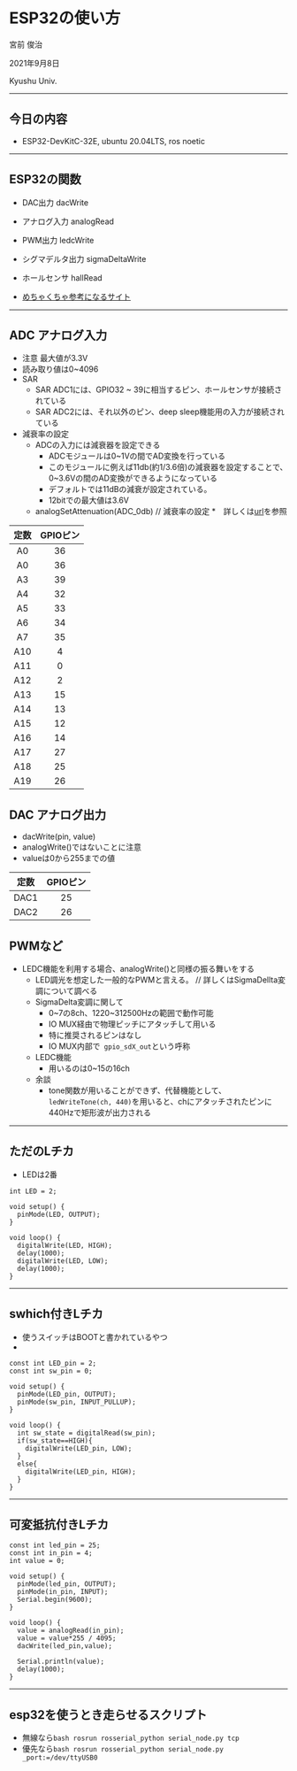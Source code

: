 # ESP32の使い方

宮前 俊治

2021年9月8日

Kyushu Univ. 

---

## 今日の内容

* ESP32-DevKitC-32E, ubuntu 20.04LTS, ros noetic

---


## ESP32の関数

* DAC出力 dacWrite
* アナログ入力 analogRead
* PWM出力 ledcWrite
* シグマデルタ出力 sigmaDeltaWrite
* ホールセンサ hallRead

* [めちゃくちゃ参考になるサイト](https://ekai.theblog.me/posts/2065288)
---
## ADC アナログ入力

* 注意 最大値が3.3V
* 読み取り値は0~4096
* SAR
  * SAR ADC1には、GPIO32 ~ 39に相当するピン、ホールセンサが接続されている
  * SAR ADC2には、それ以外のピン、deep sleep機能用の入力が接続されている
* 減衰率の設定
  * ADCの入力には減衰器を設定できる
    * ADCモジュールは0~1Vの間でAD変換を行っている
    * このモジュールに例えば11db(約1/3.6倍)の減衰器を設定することで、0~3.6Vの間のAD変換ができるようになっている
    * デフォルトでは11dBの減衰が設定されている。
    * 12bitでの最大値は3.6V
  * analogSetAttenuation(ADC_0db) // 減衰率の設定
    *　詳しくは[url](https://github.com/espressif/arduino-esp32/blob/3cbc405edf2448cf1d77b0a30a5e62ddab806a85/cores/esp32/esp32-hal-adc.h#L86)を参照

| 定数 | GPIOピン |  
| :---: | :---: |  
| A0 | 36 |  
| A0 | 36 |  
| A3 | 39 |  
| A4 | 32 |  
| A5 | 33 |  
| A6 | 34 |  
| A7 | 35 |  
| A10 | 4 |  
| A11 | 0 |  
| A12 | 2 |  
| A13	| 15 |  
| A14	| 13 |  
| A15	| 12 |  
| A16	| 14 |  
| A17	| 27 |  
| A18	| 25 |  
| A19	| 26  |  

## DAC アナログ出力

* dacWrite(pin, value)
* analogWrite()ではないことに注意
* valueは0から255までの値

| 定数 | GPIOピン |  
| :---: | :---: |  
| DAC1 | 25 |  
| DAC2 | 26 | 

## PWMなど

* LEDC機能を利用する場合、analogWrite()と同様の振る舞いをする
  * LED調光を想定した一般的なPWMと言える。 // 詳しくはSigmaDellta変調について調べる
  * SigmaDelta変調に関して
    * 0~7の8ch、1220~312500Hzの範囲で動作可能
    * IO MUX経由で物理ピッチにアタッチして用いる
    * 特に推奨されるピンはなし
    * IO MUX内部で``` gpio_sdX_out```という呼称
  * LEDC機能
    * 用いるのは0~15の16ch
  * 余談
    * tone関数が用いることができず、代替機能として、```ledWriteTone(ch, 440)```を用いると、chにアタッチされたピンに440Hzで矩形波が出力される 


---

## ただのLチカ


* LEDは2番

```arduino 
int LED = 2;

void setup() {
  pinMode(LED, OUTPUT);
}

void loop() {
  digitalWrite(LED, HIGH);
  delay(1000);
  digitalWrite(LED, LOW);
  delay(1000);
}
```

--- 

## swhich付きLチカ

* 使うスイッチはBOOTと書かれているやつ
* 
```arduino
const int LED_pin = 2;
const int sw_pin = 0;

void setup() {
  pinMode(LED_pin, OUTPUT);
  pinMode(sw_pin, INPUT_PULLUP);
}

void loop() {
  int sw_state = digitalRead(sw_pin);
  if(sw_state==HIGH){
    digitalWrite(LED_pin, LOW);
  }
  else{
    digitalWrite(LED_pin, HIGH);
  }
}
```

---

## 可変抵抗付きLチカ

```arduino
const int led_pin = 25; 
const int in_pin = 4;
int value = 0;

void setup() {
  pinMode(led_pin, OUTPUT);
  pinMode(in_pin, INPUT);
  Serial.begin(9600);
}
 
void loop() {
  value = analogRead(in_pin);
  value = value*255 / 4095;
  dacWrite(led_pin,value);

  Serial.println(value);
  delay(1000); 
}
```
---

## esp32を使うとき走らせるスクリプト
* 無線なら```bash rosrun rosserial_python serial_node.py tcp```
* 優先なら```bash rosrun rosserial_python serial_node.py _port:=/dev/ttyUSB0```

